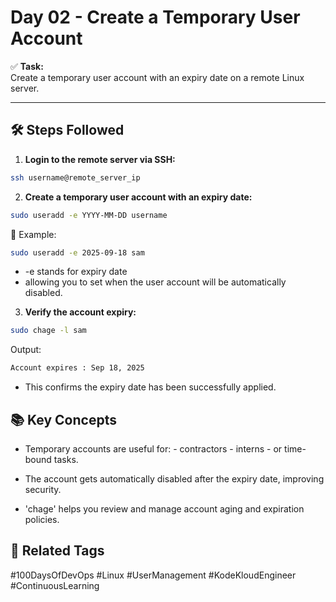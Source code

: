 # Day 02 - Create a Temporary User Account

✅ **Task:**  
Create a temporary user account with an expiry date on a remote Linux server.

---

## 🛠️ Steps Followed

1. **Login to the remote server via SSH:**

```bash
ssh username@remote_server_ip
```
2. **Create a temporary user account with an expiry date:**

```bash
sudo useradd -e YYYY-MM-DD username
```

🔹 Example:
```bash
sudo useradd -e 2025-09-18 sam
```
* -e stands for expiry date
* allowing you to set when the user account will be automatically disabled.

3. **Verify the account expiry:**

```bash
sudo chage -l sam
```

Output:

```bash
Account expires : Sep 18, 2025
```
* This confirms the expiry date has been successfully applied.

## 📚 Key Concepts
* Temporary accounts are useful for:
      - contractors
      - interns
      - or time-bound tasks.

* The account gets automatically disabled after the expiry date, improving security.

* 'chage' helps you review and manage account aging and expiration policies.

## 🔗 Related Tags
#100DaysOfDevOps #Linux #UserManagement #KodeKloudEngineer #ContinuousLearning
